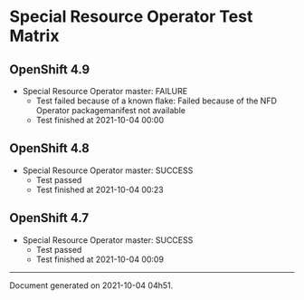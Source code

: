 
Special Resource Operator Test Matrix
=====================================

OpenShift 4.9
-------------


* Special Resource Operator master: FAILURE
  - Test failed because of a known flake: Failed because of the NFD Operator packagemanifest not available
  - Test finished at 2021-10-04 00:00

OpenShift 4.8
-------------


* Special Resource Operator master: SUCCESS
  - Test passed
  - Test finished at 2021-10-04 00:23

OpenShift 4.7
-------------


* Special Resource Operator master: SUCCESS
  - Test passed
  - Test finished at 2021-10-04 00:09


---
Document generated on 2021-10-04 04h51.
